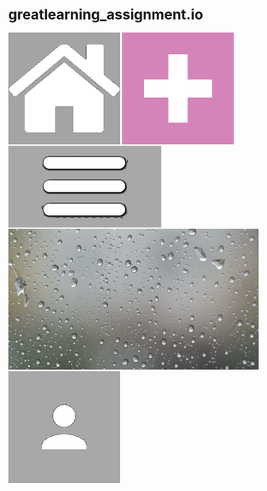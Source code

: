 # greatlearning_assignment.io
![](home.png)
![](add.png)
![](boards.png)
![](rain_drop.png)
![](account.png)
